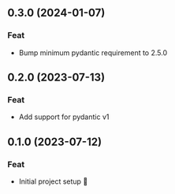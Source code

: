 ## 0.3.0 (2024-01-07)

### Feat

- Bump minimum pydantic requirement to 2.5.0

## 0.2.0 (2023-07-13)

### Feat

- Add support for pydantic v1

## 0.1.0 (2023-07-12)

### Feat

- Initial project setup :tada:
